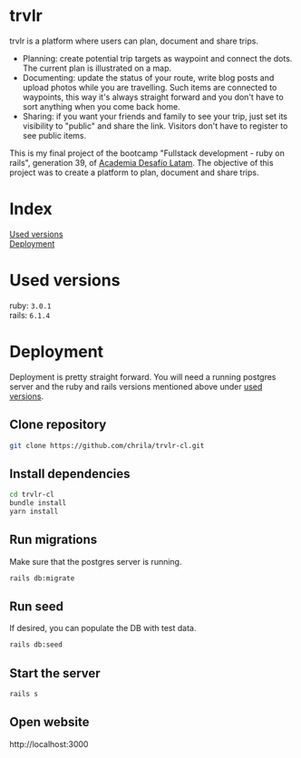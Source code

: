 # trvlr
trvlr is a platform where users can plan, document and share trips.
* Planning: create potential trip targets as waypoint and connect the dots. The current plan is illustrated on a map.
* Documenting: update the status of your route, write blog posts and upload photos while you are travelling. Such items are
  connected to waypoints, this way it's always straight forward and you don't have to sort anything when you come back home.
* Sharing: if you want your friends and family to see your trip, just set its visibility to "public" and share the link.
  Visitors don't have to register to see public items.

This is my final project of the bootcamp "Fullstack development - ruby on rails", generation 39, of
[Academia Desafío Latam](https://desafiolatam.com/).
The objective of this project was to create a platform to plan, document and share trips.

# Index
[Used versions](#used-versions) \
[Deployment](#deployment)

# Used versions
ruby: `3.0.1` \
rails: `6.1.4`

# Deployment
Deployment is pretty straight forward. You will need a running postgres server and the ruby and rails versions mentioned above under [used versions](#used-versions).

## Clone repository
```bash
git clone https://github.com/chrila/trvlr-cl.git
```

## Install dependencies
```bash
cd trvlr-cl
bundle install
yarn install
```

## Run migrations
Make sure that the postgres server is running.
```bash
rails db:migrate
```

## Run seed
If desired, you can populate the DB with test data.
```bash
rails db:seed
```

## Start the server
```bash
rails s
```

## Open website
http://localhost:3000
